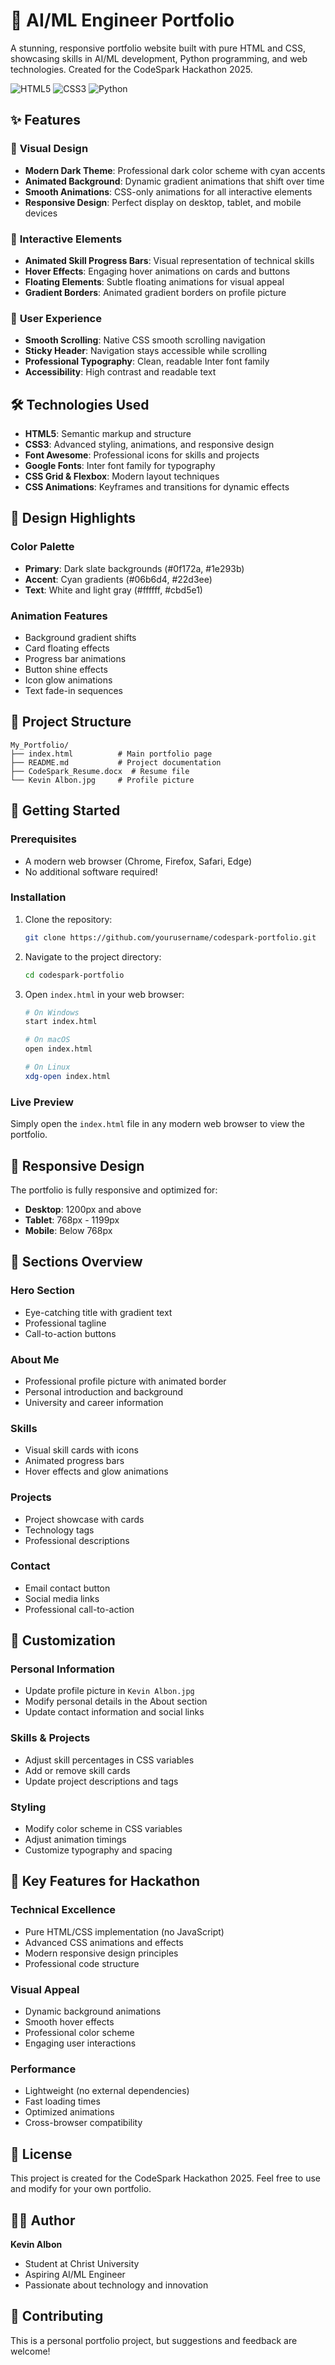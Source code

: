 # 🚀 AI/ML Engineer Portfolio

A stunning, responsive portfolio website built with pure HTML and CSS, showcasing skills in AI/ML development, Python programming, and web technologies. Created for the CodeSpark Hackathon 2025.

![HTML5](https://img.shields.io/badge/HTML5-E34F26?style=for-the-badge&logo=html5&logoColor=white)
![CSS3](https://img.shields.io/badge/CSS3-1572B6?style=for-the-badge&logo=css3&logoColor=white)
![Python](https://img.shields.io/badge/Python-3776AB?style=for-the-badge&logo=python&logoColor=white)

## ✨ Features

### 🎨 **Visual Design**
- **Modern Dark Theme**: Professional dark color scheme with cyan accents
- **Animated Background**: Dynamic gradient animations that shift over time
- **Smooth Animations**: CSS-only animations for all interactive elements
- **Responsive Design**: Perfect display on desktop, tablet, and mobile devices

### 🎯 **Interactive Elements**
- **Animated Skill Progress Bars**: Visual representation of technical skills
- **Hover Effects**: Engaging hover animations on cards and buttons
- **Floating Elements**: Subtle floating animations for visual appeal
- **Gradient Borders**: Animated gradient borders on profile picture

### 📱 **User Experience**
- **Smooth Scrolling**: Native CSS smooth scrolling navigation
- **Sticky Header**: Navigation stays accessible while scrolling
- **Professional Typography**: Clean, readable Inter font family
- **Accessibility**: High contrast and readable text

## 🛠️ Technologies Used

- **HTML5**: Semantic markup and structure
- **CSS3**: Advanced styling, animations, and responsive design
- **Font Awesome**: Professional icons for skills and projects
- **Google Fonts**: Inter font family for typography
- **CSS Grid & Flexbox**: Modern layout techniques
- **CSS Animations**: Keyframes and transitions for dynamic effects

## 🎨 **Design Highlights**

### **Color Palette**
- **Primary**: Dark slate backgrounds (#0f172a, #1e293b)
- **Accent**: Cyan gradients (#06b6d4, #22d3ee)
- **Text**: White and light gray (#ffffff, #cbd5e1)

### **Animation Features**
- Background gradient shifts
- Card floating effects
- Progress bar animations
- Button shine effects
- Icon glow animations
- Text fade-in sequences

## 📁 Project Structure

```
My_Portfolio/
├── index.html          # Main portfolio page
├── README.md           # Project documentation
├── CodeSpark_Resume.docx  # Resume file
└── Kevin Albon.jpg     # Profile picture
```

## 🚀 Getting Started

### **Prerequisites**
- A modern web browser (Chrome, Firefox, Safari, Edge)
- No additional software required!

### **Installation**
1. Clone the repository:
   ```bash
   git clone https://github.com/yourusername/codespark-portfolio.git
   ```

2. Navigate to the project directory:
   ```bash
   cd codespark-portfolio
   ```

3. Open `index.html` in your web browser:
   ```bash
   # On Windows
   start index.html
   
   # On macOS
   open index.html
   
   # On Linux
   xdg-open index.html
   ```

### **Live Preview**
Simply open the `index.html` file in any modern web browser to view the portfolio.

## 📱 Responsive Design

The portfolio is fully responsive and optimized for:
- **Desktop**: 1200px and above
- **Tablet**: 768px - 1199px
- **Mobile**: Below 768px

## 🎯 Sections Overview

### **Hero Section**
- Eye-catching title with gradient text
- Professional tagline
- Call-to-action buttons

### **About Me**
- Professional profile picture with animated border
- Personal introduction and background
- University and career information

### **Skills**
- Visual skill cards with icons
- Animated progress bars
- Hover effects and glow animations

### **Projects**
- Project showcase with cards
- Technology tags
- Professional descriptions

### **Contact**
- Email contact button
- Social media links
- Professional call-to-action

## 🔧 Customization

### **Personal Information**
- Update profile picture in `Kevin Albon.jpg`
- Modify personal details in the About section
- Update contact information and social links

### **Skills & Projects**
- Adjust skill percentages in CSS variables
- Add or remove skill cards
- Update project descriptions and tags

### **Styling**
- Modify color scheme in CSS variables
- Adjust animation timings
- Customize typography and spacing

## 🌟 Key Features for Hackathon

### **Technical Excellence**
- Pure HTML/CSS implementation (no JavaScript)
- Advanced CSS animations and effects
- Modern responsive design principles
- Professional code structure

### **Visual Appeal**
- Dynamic background animations
- Smooth hover effects
- Professional color scheme
- Engaging user interactions

### **Performance**
- Lightweight (no external dependencies)
- Fast loading times
- Optimized animations
- Cross-browser compatibility

## 📄 License

This project is created for the CodeSpark Hackathon 2025. Feel free to use and modify for your own portfolio.

## 👨‍💻 Author

**Kevin Albon**
- Student at Christ University
- Aspiring AI/ML Engineer
- Passionate about technology and innovation

## 🤝 Contributing

This is a personal portfolio project, but suggestions and feedback are welcome!
